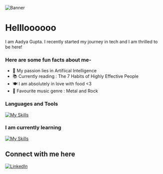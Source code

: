 ![Banner](https://github.com/user-attachments/assets/20433ef4-c2f9-43c4-8718-f2d562e280b5)
# Hellloooooo
I am Aadya Gupta.
I recently started my journey in tech and I am thrilled to be here! 

### Here are some fun facts about me-
- 🍄 My passion lies in Artifiical Intelligence
- 📚 Currently reading : The 7 Habits of Highly Effective People
- 🍽️ I am absolutely in love with food <3
- 🎵 Favourite music genre : Metal and Rock

### Languages and Tools
[![My Skills](https://skillicons.dev/icons?i=py,c,matlab,github,anaconda,autocad)](https://skillicons.dev)

### I am currently learning
[![My Skills](https://skillicons.dev/icons?i=cpp,pytorch,tensorflow,opencv)](https://skillicons.dev)

## Connect with me here
<p align = "left">
<a href = "https://www.linkedin.com/in/aadya-gupta-cs/" target = "blank"><img align = "centre" src="https://github.com/user-attachments/assets/57318f21-27f9-4830-ada4-19309e5fcdfc" title = "LinkedIn"></a>

